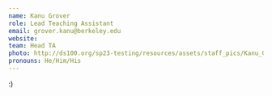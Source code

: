 ```yaml
---
name: Kanu Grover
role: Lead Teaching Assistant
email: grover.kanu@berkeley.edu
website: 
team: Head TA
photo: http://ds100.org/sp23-testing/resources/assets/staff_pics/Kanu_Grover.jpg
pronouns: He/Him/His
---
```

:)
